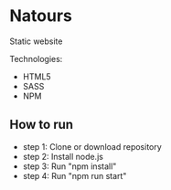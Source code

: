 # Natours
Static website

Technologies:
- HTML5 
- SASS
- NPM

## How to run 
- step 1: Clone or download repository
- step 2: Install node.js
- step 3: Run "npm install"
- step 4: Run "npm run start"